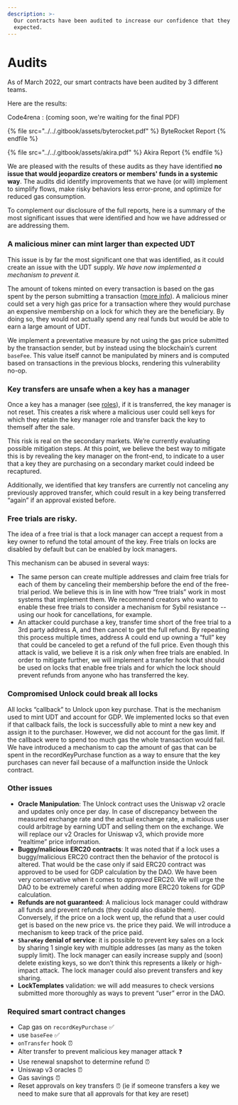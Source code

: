 ```yaml
---
description: >-
  Our contracts have been audited to increase our confidence that they work as
  expected.
---
```


# Audits

As of March 2022, our smart contracts have been audited by 3 different teams.

Here are the results:

Code4rena : (coming soon, we're waiting for the final PDF)

{% file src="../../.gitbook/assets/byterocket.pdf" %}
ByteRocket Report
{% endfile %}

{% file src="../../.gitbook/assets/akira.pdf" %}
Akira Report
{% endfile %}

We are pleased with the results of these audits as they have identified **no issue that would jeopardize creators or members' funds in a systemic way**. The audits did identify improvements that we have (or will) implement to simplify flows, make risky behaviors less error-prone, and optimize for reduced gas consumption.

To complement our disclosure of the full reports, here is a summary of the most significant issues that were identified and how we have addressed or are addressing them.

### A malicious miner can mint larger than expected UDT

This issue is by far the most significant one that was identified, as it could create an issue with the UDT supply. _We have now implemented a mechanism to prevent it._

The amount of tokens minted on every transaction is based on the gas spent by the person submitting a transaction ([more info](../../governance/the-unlock-token/#earning-udt)). A malicious miner could set a very high gas price for a transaction where they would purchase an expensive membership on a lock for which they are the beneficiary. By doing so, they would not actually spend any real funds but would be able to earn a large amount of UDT.

We implement a preventative measure by not using the gas price submitted by the transaction sender, but by instead using the blockchain’s current `baseFee`. This value itself cannot be manipulated by miners and is computed based on transactions in the previous blocks, rendering this vulnerability no-op.

### Key transfers are unsafe when a key has a manager

Once a key has a manager (see [roles](lock-api/access-control.md)), if it is transferred, the key manager is not reset. This creates a risk where a malicious user could sell keys for which they retain the key manager role and transfer back the key to themself after the sale.

This risk is real on the secondary markets. We’re currently evaluating possible mitigation steps. At this point, we believe the best way to mitigate this is by revealing the key manager on the front-end, to indicate to a user that a key they are purchasing on a secondary market could indeed be recaptured.

Additionally, we identified that key transfers are currently not canceling any previously approved transfer, which could result in a key being transferred “again” if an approval existed before.&#x20;

### Free trials are risky.

The idea of a free trial is that a lock manager can accept a request from a key owner to refund the total amount of the key. Free trials on locks are disabled by default but can be enabled by lock managers.

This mechanism can be abused in several ways:

* The same person can create multiple addresses and claim free trials for each of them by canceling their membership before the end of the free-trial period. We believe this is in line with how “free trials” work in most systems that implement them. We recommend creators who want to enable these free trials to consider a mechanism for Sybil resistance -- using our hook for cancellations, for example.
* An attacker could purchase a key, transfer time short of the free trial to a 3rd party address A, and then cancel to get the full refund. By repeating this process multiple times, address A could end up owning a “full” key that could be canceled to get a refund of the full price. Even though this attack is valid, we believe it is a risk _only_ when free trials are enabled. In order to mitigate further, we will implement a transfer hook that should be used on locks that enable free trials and for which the lock should prevent refunds from anyone who has transferred the key.

### Compromised Unlock could break all locks

All locks “callback” to Unlock upon key purchase. That is the mechanism used to mint UDT and account for GDP. We implemented locks so that even if that callback fails, the lock is successfully able to mint a new key and assign it to the purchaser. However, we did not account for the gas limit. If the callback were to spend too much gas the whole transaction would fail. We have introduced a mechanism to cap the amount of gas that can be spent in the recordKeyPurchase function as a way to ensure that the key purchases can never fail because of a malfunction inside the Unlock contract.

### Other issues

* **Oracle Manipulation**: The Unlock contract uses the Uniswap v2 oracle and updates only once per day. In case of discrepancy between the measured exchange rate and the actual exchange rate, a malicious user could arbitrage by earning UDT and selling them on the exchange. We will  replace our v2 Oracles for Uniswap v3, which provide more “realtime” price information.
* **Buggy/malicious ERC20 contracts**: It was noted that if a lock uses a buggy/malicious ERC20 contract then the behavior of the protocol is altered. That would be the case only if said ERC20 contract was approved to be used for GDP calculation by the DAO. We have been very conservative when it comes to _approved_ ERC20. We will urge the DAO to be extremely careful when adding more ERC20 tokens for GDP calculation.
* **Refunds are not guaranteed**: A malicious lock manager could withdraw all funds and prevent refunds (they could also disable them). Conversely, if the price on a lock went up, the refund that a user could get is based on the new price vs. the price they paid. We will introduce a mechanism to keep track of the price paid.
* **`ShareKey` denial of service**: it is possible to prevent key sales on a lock by sharing 1 single key with multiple addresses (as many as the token supply limit). The lock manager can easily increase supply and (soon) delete existing keys, so we don’t think this represents a likely or high-impact attack. The lock manager could also prevent transfers and key sharing.
* **LockTemplates** validation: we will add measures to check versions submitted more thoroughly as ways to prevent “user” error in the DAO.

### Required smart contract changes

* Cap gas on `recordKeyPurchase` ✅
* use `baseFee` ✅
* `onTransfer` hook ⏰
* Alter transfer to prevent malicious key manager attack ❓
* Use renewal snapshot to determine refund ⏰
* Uniswap v3 oracles ⏰
* Gas savings ⏰
* Reset approvals on key transfers ⏰  (ie if someone transfers a key we need to make sure that all approvals for that key are reset)

